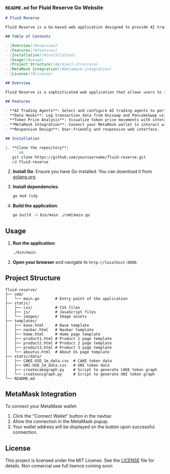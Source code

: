 

### `README.md` for Fluid Reserve Go Website

```markdown
# Fluid Reserve

Fluid Reserve is a Go-based web application designed to provide AI trading agents, data hooks for Uniswap and PancakeSwap, and comprehensive token price analysis. The application leverages modern web technologies and MetaMask integration for an enhanced user experience.

## Table of Contents

- [Overview](#overview)
- [Features](#features)
- [Installation](#installation)
- [Usage](#usage)
- [Project Structure](#project-structure)
- [MetaMask Integration](#metamask-integration)
- [License](#license)

## Overview

Fluid Reserve is a sophisticated web application that allows users to interact with AI trading agents, view data logged from Uniswap and PancakeSwap pools, and analyze token price movements. The application includes a user-friendly interface with sections for agent trading, APR balancing, portfolio management, and data hooks.

## Features

- **AI Trading Agents**: Select and configure AI trading agents to perform various trading strategies.
- **Data Hooks**: Log transaction data from Uniswap and PancakeSwap using hooks.
- **Token Price Analysis**: Visualize token price movements with interactive charts.
- **MetaMask Integration**: Connect your MetaMask wallet to interact with the application.
- **Responsive Design**: User-friendly and responsive web interface.

## Installation

1. **Clone the repository**:
   ```sh
   git clone https://github.com/yourusername/fluid-reserve.git
   cd fluid-reserve
   ```

2. **Install Go**: Ensure you have Go installed. You can download it from [golang.org](https://golang.org/).

3. **Install dependencies**:
   ```sh
   go mod tidy
   ```

4. **Build the application**:
   ```sh
   go build -o bin/main ./cmd/main.go
   ```

## Usage

1. **Run the application**:
   ```sh
   ./bin/main
   ```

2. **Open your browser** and navigate to `http://localhost:8080`.

## Project Structure

```
fluid-reserve/
├── cmd/
│   └── main.go       # Entry point of the application
├── static/
│   ├── css/          # CSS files
│   ├── js/           # JavaScript files
│   └── images/       # Image assets
├── templates/
│   ├── base.html     # Base template
│   ├── navbar.html   # Navbar template
│   ├── home.html     # Home page template
│   ├── product1.html # Product 1 page template
│   ├── product2.html # Product 2 page template
│   ├── product3.html # Product 3 page template
│   └── aboutus.html  # About Us page template
├── static/data/
│   ├── CAKE-USD_1m_data.csv  # CAKE token data
│   ├── UNI-USD_1m_data.csv   # UNI token data
│   ├── createcakegraph.py    # Script to generate CAKE token graph
│   └── createunigraph.py     # Script to generate UNI token graph
└── README.md
```

## MetaMask Integration

To connect your MetaMask wallet:
1. Click the "Connect Wallet" button in the navbar.
2. Allow the connection in the MetaMask popup.
3. Your wallet address will be displayed on the button upon successful connection.

## License

This project is licensed under the MIT License. See the [LICENSE](LICENSE) file for details. Non comercial use full lisence coming soon

```

